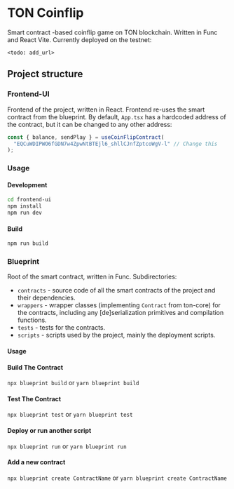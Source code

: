 # TON Coinflip

Smart contract -based coinflip game on TON blockchain. Written in Func and React Vite. Currently deployed on the testnet:

`<todo: add_url>`

## Project structure

### Frontend-UI

Frontend of the project, written in React. Frontend re-uses the smart contract from the blueprint. By default, `App.tsx` has a hardcoded address of the contract, but it can be changed to any other address:

```ts
const { balance, sendPlay } = useCoinFlipContract(
  "EQCuWDIPWO6fGDN7w4ZpwNtBTEjl6_shllCJnfZptcoWgV-l" // Change this
);
```

### Usage

#### Development

```bash
cd frontend-ui
npm install
npm run dev
```

#### Build

```bash
npm run build
```

### Blueprint

Root of the smart contract, written in Func. Subdirectories:

- `contracts` - source code of all the smart contracts of the project and their dependencies.
- `wrappers` - wrapper classes (implementing `Contract` from ton-core) for the contracts, including any [de]serialization primitives and compilation functions.
- `tests` - tests for the contracts.
- `scripts` - scripts used by the project, mainly the deployment scripts.

#### Usage

#### Build The Contract

`npx blueprint build` or `yarn blueprint build`

#### Test The Contract

`npx blueprint test` or `yarn blueprint test`

#### Deploy or run another script

`npx blueprint run` or `yarn blueprint run`

#### Add a new contract

`npx blueprint create ContractName` or `yarn blueprint create ContractName`
